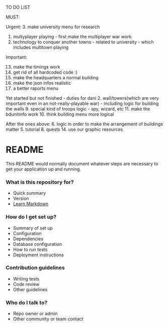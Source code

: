 TO DO LIST

MUST:

Urgent:
3. make university menu for research 
1. multyplayer playing - first make the multiplayer war work
4. technology to conquer another towns - related to university - which includes multitown playing 

Important:

13. make the timings work
7. get rid of all hardcoded code :)
12. make the headquarters a normal building
11. make the json infos realistic
5. a better raports menu

Yet started but not finished - duties for dani
2. wall/towers(which are very important even in an not-really-playable war) - including logic for building the walls
9. special kind of troops logic - spy, wizard, etc
11. make the bdunitinfo work 
10. think building menu more logical 

After the ones above:
6. logic in order to make the arrangement of buildings matter
5. tutorial
8. quests
14. use our graphic resources









# README #

This README would normally document whatever steps are necessary to get your application up and running.

### What is this repository for? ###

* Quick summary
* Version
* [Learn Markdown](https://bitbucket.org/tutorials/markdowndemo)

### How do I get set up? ###

* Summary of set up
* Configuration
* Dependencies
* Database configuration
* How to run tests
* Deployment instructions

### Contribution guidelines ###

* Writing tests
* Code review
* Other guidelines

### Who do I talk to? ###

* Repo owner or admin
* Other community or team contact
